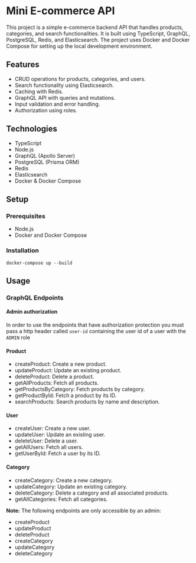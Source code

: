 # Mini E-commerce API

This project is a simple e-commerce backend API that handles products, categories, and search functionalities. It is built using TypeScript, GraphQL, PostgreSQL, Redis, and Elasticsearch. The project uses Docker and Docker Compose for setting up the local development environment.

## Features

- CRUD operations for products, categories, and users.
- Search functionality using Elasticsearch.
- Caching with Redis.
- GraphQL API with queries and mutations.
- Input validation and error handling.
- Authorization using roles.

## Technologies

- TypeScript
- Node.js
- GraphQL (Apollo Server)
- PostgreSQL (Prisma ORM)
- Redis
- Elasticsearch
- Docker & Docker Compose

## Setup

### Prerequisites

- Node.js
- Docker and Docker Compose
  
### Installation

`docker-compose up --build`

## Usage

### GraphQL Endpoints

#### Admin authorization

In order to use the endpoints that have authorization protection you must pass a http header called `user-id` containing the user id of a user with the `ADMIN` role

#### Product

- createProduct: Create a new product.
- updateProduct: Update an existing product.
- deleteProduct: Delete a product.
- getAllProducts: Fetch all products.
- getProductsByCategory: Fetch products by category.
- getProductById: Fetch a product by its ID.
- searchProducts: Search products by name and description.

#### User

- createUser: Create a new user.
- updateUser: Update an existing user.
- deleteUser: Delete a user.
- getAllUsers: Fetch all users.
- getUserById: Fetch a user by its ID.

#### Category

- createCategory: Create a new category.
- updateCategory: Update an existing category.
- deleteCategory: Delete a category and all associated products.
- getAllCategories: Fetch all categories.

**Note:** The following endpoints are only accessible by an admin:

- createProduct
- updateProduct
- deleteProduct
- createCategory
- updateCategory
- deleteCategory
